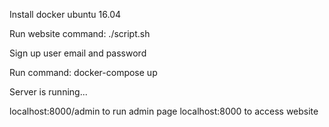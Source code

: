 Install docker ubuntu 16.04

Run website command:
./script.sh

Sign up user email and password

Run command:
docker-compose up

Server is running...

localhost:8000/admin to run admin page
localhost:8000 to access website




